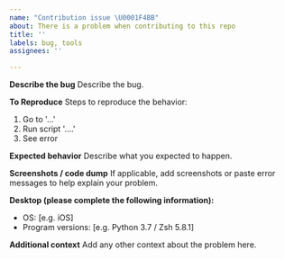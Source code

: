 ```yaml
---
name: "Contribution issue \U0001F4BB"
about: There is a problem when contributing to this repo
title: ''
labels: bug, tools
assignees: ''

---
```


**Describe the bug**
Describe the bug.

**To Reproduce**
Steps to reproduce the behavior:
1. Go to '...'
2. Run script '....'
3. See error

**Expected behavior**
Describe what you expected to happen.

**Screenshots / code dump**
If applicable, add screenshots or paste error messages to help explain your problem.

**Desktop (please complete the following information):**
 - OS: [e.g. iOS]
 - Program versions: [e.g. Python 3.7 / Zsh 5.8.1]

**Additional context**
Add any other context about the problem here.
